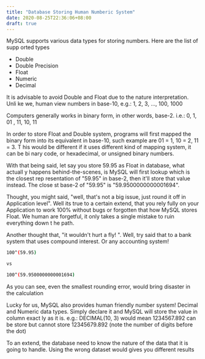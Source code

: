 ```yaml
---
title: "Database Storing Human Numberic System"
date: 2020-08-25T22:36:06+08:00
draft: true
---
```


MySQL supports various data types for storing numbers. Here are the list of supp
orted types


- Double
- Double Precision
- Float
- Numeric
- Decimal

It is advisable to avoid Double and Float due to the nature interpretation. Unli
ke we, human view numbers in base-10, e.g.: 1, 2, 3, ..., 100, 1000

Computers generally works in binary form, in other words, base-2. i.e.: 0, 1, 01
, 11, 10, 11

In order to store Float and Double system, programs will first mapped the binary
 form into its equivalent in base-10, such example are 01 = 1, 10 = 2, 11 = 3. T
his would be different if it uses different kind of mapping system, it can be bi
nary code, or hexadecimal, or unsigned binary numbers.

With that being said, let say you store 59.95 as Float in database, what actuall
y happens behind-the-scenes, is MySQL will first lookup which is the closest rep
resentation of "59.95" in base-2, then it'll store that value instead. The close
st base-2 of "59.95" is "59.9500000000001694".

Thought, you might said, "well, that's not a big issue, just round it off in Application level". Well its true to a certain extend, that you rely fully on your
Application to work 100% without bugs or forgotten that how MySQL stores Float.
We human are forgetful, it only takes a single mistake to ruin everything down t
he path.

Another thought that, "it wouldn't hurt a fly! ". Well, try said that to a bank
system that uses compound interest. Or any accounting system!

```bash
100^(59.95)

vs

100^(59.9500000000001694)

```

As you can see, even the smallest rounding error, would bring disaster in the calculation

Lucky for us, MySQL also provides human friendly number system! Decimal and Numeric data types. Simply declare it and MySQL will store the value in column exact
ly as it is. e.g.: DECIMAL(10, 3) would mean 1234567.892 can be store but cannot
 store 12345679.892 (note the number of digits before the dot)

 To an extend, the database need to know the nature of the data that it is going
 to handle. Using the wrong dataset would gives you different results
